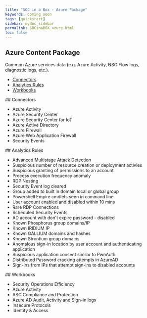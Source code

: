 ```yaml
---
title: "SOC in a Box - Azure Package"
keywords: coming soon
tags: [quickstart]
sidebar: mydoc_sidebar
permalink: SOCinaBOX_azure.html
toc: false
---
```


## Azure Content Package

Common Azure services data (e.g. Azure Activity, NSG Flow logs, diagnostic logs, etc.).

<ul id="profileTabs" class="nav nav-tabs">
    <li class="active"><a class="noCrossRef" href="#connectors" data-toggle="tab">Connectors</a></li>
    <li><a class="noCrossRef" href="#analyticsrules" data-toggle="tab">Analytics Rules</a></li>
    <li><a class="noCrossRef" href="#workbooks" data-toggle="tab">Workbooks</a></li>
</ul>
  <div class="tab-content">
<div role="tabpanel" class="tab-pane active" id="connectors" markdown="1">
## Connectors

* Azure Activity
* Azure Security Center
* Azure Security Center for IoT
* Azure Active Directory
* Azure Firewall
* Azure Web Application Firewall
* Security Events

</div>

<div role="tabpanel" class="tab-pane" id="analyticsrules">
## Analytics Rules

* Advanced Multistage Attack Detection
* Suspicious number of resource creation or deployment activies
* Suspicious granting of permissions to an account
* Process execution frequency anomaly
* RDP Nesting
* Security Event log cleared
* Group added to built in domain local or global group
* Powershell Empire cmdlets seen in command line
* User account enabled and disabled within 10 mins
* Rare RDP Connections
* Scheduled Security Events
* AD account with don't expire password - disabled
* Known Phosphorus group domains/IP
* Known IRIDIUM IP
* Known GALLIUM domains and hashes
* Known Strontium group domains
* Anomalous sign-in location by user account and authenticating application
* Suspicious application consent similar to PwnAuth
* Distributed Password cracking attempts in AzureAD
* Sign-ins from IPs that attempt sign-ins to disabled accounts

</div>

<div role="tabpanel" class="tab-pane" id="workbooks">
## Workbooks

* Security Operations Efficiency
* Azure Activity
* ASC Compliance and Protection
* Azure AD Audit, Activity and Sign-in logs
* Insecure Protocols
* Identity & Access

</div>
</div>


